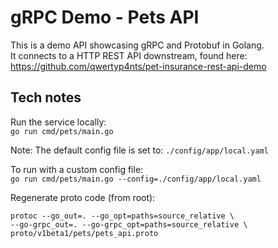 # gRPC Demo - Pets API

This is a demo API showcasing gRPC and Protobuf in Golang.  
It connects to a HTTP REST API downstream, found here: https://github.com/qwertyp4nts/pet-insurance-rest-api-demo

## Tech notes
Run the service locally:  
`go run cmd/pets/main.go`

Note: The default config file is set to: `./config/app/local.yaml`

To run with a custom config file:  
`go run cmd/pets/main.go --config=./config/app/local.yaml`

Regenerate proto code (from root): 
```
protoc --go_out=. --go_opt=paths=source_relative \
--go-grpc_out=. --go-grpc_opt=paths=source_relative \
proto/v1beta1/pets/pets_api.proto
```